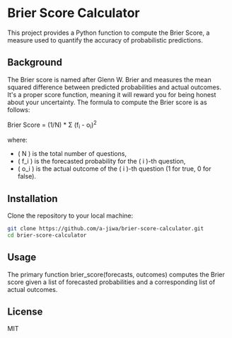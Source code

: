 # Brier Score Calculator

This project provides a Python function to compute the Brier Score, a measure used to quantify the accuracy of probabilistic predictions. 

## Background

The Brier score is named after Glenn W. Brier and measures the mean squared difference between predicted probabilities and actual outcomes. It's a proper score function, meaning it will reward you for being honest about your uncertainty. The formula to compute the Brier score is as follows:

<p>
Brier Score = (1/N) * Σ (f<sub>i</sub> - o<sub>i</sub>)<sup>2</sup>
</p>

where:
- \( N \) is the total number of questions,
- \( f_i \) is the forecasted probability for the \( i \)-th question,
- \( o_i \) is the actual outcome of the \( i \)-th question (1 for true, 0 for false).

## Installation

Clone the repository to your local machine:

```bash
git clone https://github.com/a-jiwa/brier-score-calculator.git
cd brier-score-calculator
```

## Usage

The primary function brier_score(forecasts, outcomes) computes the Brier score given a list of forecasted probabilities and a corresponding list of actual outcomes.

## License

MIT